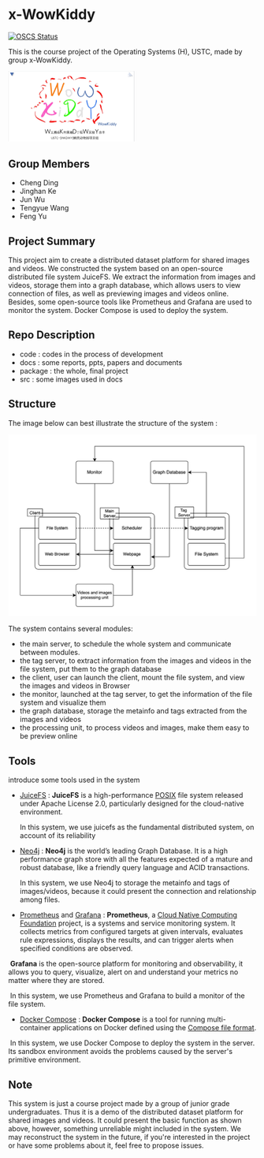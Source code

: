 # x-WowKiddy

[![OSCS Status](https://www.oscs1024.com/platform/badge/OSH-2022/x-WowKiddy.svg?size=small)](https://www.oscs1024.com/project/OSH-2022/x-WowKiddy?ref=badge_small)

This is the course project of the Operating Systems (H), USTC, made by group x-WowKiddy.

<img src="src/bg.png" alt="bg" style="zoom:25%;" />

## Group Members

* Cheng Ding
* Jinghan Ke
* Jun Wu
* Tengyue Wang
* Feng Yu



## Project Summary

This project aim to create a distributed dataset platform for shared images and videos. We constructed the  system based on an open-source distributed file system JuiceFS. We extract the information from images and videos, storage them into a graph database, which allows users to view connection of files, as well as previewing images and videos online. Besides, some open-source tools like Prometheus and Grafana are used to monitor the system. Docker Compose is used to deploy the system.



## Repo Description

* code : codes in the process of development
* docs : some reports, ppts, papers and documents
* package : the whole, final project
* src : some images used in docs



## Structure

The image below can best illustrate the structure of the system :

![structure](src/structure.jpg)

The system contains several modules: 

* the main server, to schedule the whole system and communicate between modules.
* the tag server, to extract information from the images and videos in the file system, put them to the graph database
* the client, user can launch the client, mount the file system, and view the images and videos in Browser
* the monitor, launched at the tag server, to get the information of the file system and visualize them
* the graph database, storage the metainfo and tags extracted from the images and videos
* the processing unit, to process videos and images, make them easy to be preview online



## Tools

introduce some tools used in the system

* [JuiceFS](https://github.com/juicedata/juicefs) : **JuiceFS** is a high-performance [POSIX](https://en.wikipedia.org/wiki/POSIX) file system released under Apache License 2.0, particularly designed for the cloud-native environment.

  In this system, we use juicefs as the fundamental distributed system, on account of its reliability



* [Neo4j](https://github.com/neo4j/neo4j) : **Neo4j** is the world’s leading Graph Database. It is a high performance graph store with all the features expected of a mature and robust database, like a friendly query language and ACID transactions.

  In this system, we use Neo4j to storage the metainfo and tags of images/videos, because it could present the connection and relationship among files.



* [Prometheus](https://github.com/prometheus/prometheus) and [Grafana](https://github.com/grafana/grafana) : **Prometheus**, a [Cloud Native Computing Foundation](https://cncf.io/) project, is a systems and service monitoring system. It collects metrics from configured targets at given intervals, evaluates rule expressions, displays the results, and can trigger alerts when specified conditions are observed.

​		**Grafana** is the open-source platform for monitoring and observability, it allows you to query, visualize, 		alert on and understand your metrics no matter where they are stored. 

​		In this system, we use Prometheus and Grafana to build a monitor of the file system.



* [Docker Compose](https://github.com/docker/compose) : **Docker Compose** is a tool for running multi-container applications on Docker defined using the [Compose file format](https://compose-spec.io/). 

​		In this system, we use Docker Compose to deploy the system in the server. Its sandbox environment 		avoids the problems caused by the server's primitive environment.



## Note

This system is just a course project made by a group of junior grade undergraduates. Thus it is a demo of the distributed dataset platform for shared images and videos. It could present the basic function as shown above, however, something unreliable might included in the system. We may reconstruct the system in the future, if you're interested in the project or have some problems about it, feel free to propose issues.
